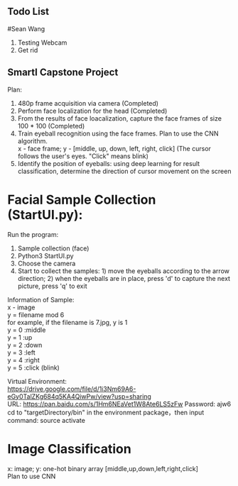 ## Todo List
#Sean Wang
1. Testing Webcam
2. Get rid 






## SmartI Capstone Project
Plan:<br>
  1. 480p frame acquisition via camera (Completed)<br>
  2. Perform face localization for the head (Completed)<br>
  3. From the results of face loacalization, capture the face frames of size 100 * 100 (Completed)<br>
  4. Train eyeball recognition using the face frames. Plan to use the CNN algorithm.<br>
     x - face frame; y - [middle, up, down, left, right, click] (The cursor follows the user's eyes. "Click" means blink)<br>
  5. Identify the position of eyeballs: using deep learning for result classification, determine the direction of cursor movement on the screen<br>

# Facial Sample Collection (StartUI.py):
Run the program:<br>
  1. Sample collection (face)<br>
  2. Python3 StartUI.py<br>
  3. Choose the camera<br>
  4. Start to collect the samples: 1) move the eyeballs according to the arrow direction; 2) when the eyeballs are in place, press 'd' to capture the next picture, press 'q' to exit<br>

Information of Sample:<br>
  x - image<br>
  y = filename mod 6<br>
  for example, if the filename is 7.jpg, y is 1<br>
  y = 0 :middle<br>
  y = 1 :up<br>
  y = 2 :down<br>
  y = 3 :left<br>
  y = 4 :right<br>
  y = 5 :click (blink)<br>

Virtual Environment:<br>
  https://drive.google.com/file/d/1i3Nm69A6-eGy0TalZKg684q5KA4QiwPw/view?usp=sharing <br>
  URL: https://pan.baidu.com/s/1Hm6NEaVet1W8Ate6LS5zFw Password: ajw6<br>
  cd to "targetDirectory/bin" in the environment package，then input command: source activate<br>

# Image Classification 
  x: image; y: one-hot binary array [middle,up,down,left,right,click]<br>
  Plan to use CNN<br>


